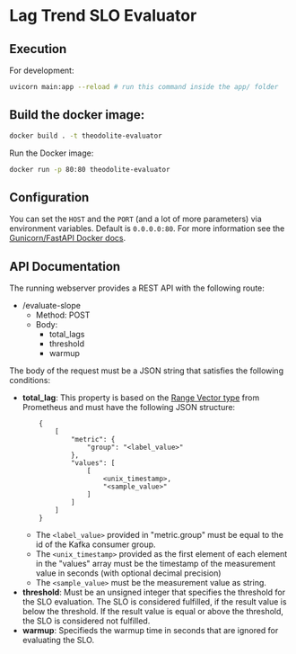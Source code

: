 # Lag Trend SLO Evaluator

## Execution

For development:

```sh
uvicorn main:app --reload # run this command inside the app/ folder
```

## Build the docker image:

```sh
docker build . -t theodolite-evaluator
```

Run the Docker image:

```sh
docker run -p 80:80 theodolite-evaluator
```

## Configuration

You can set the `HOST` and the `PORT` (and a lot of more parameters) via environment variables. Default is `0.0.0.0:80`.
For more information see the [Gunicorn/FastAPI Docker docs](https://github.com/tiangolo/uvicorn-gunicorn-fastapi-docker#advanced-usage).

## API Documentation

The running webserver provides a REST API with the following route:

* /evaluate-slope
    * Method: POST
    * Body:
        * total_lags
        * threshold
        * warmup

The body of the request must be a JSON string that satisfies the following conditions:

* **total_lag**: This property is based on the [Range Vector type](https://www.prometheus.io/docs/prometheus/latest/querying/api/#range-vectors) from Prometheus and must have the following JSON structure:
    ```
        { 
            [
                "metric": {
                    "group": "<label_value>"
                },
                "values": [
                    [
                        <unix_timestamp>,
                        "<sample_value>"
                    ]
                ]
            ]
        }
    ```
    * The `<label_value>` provided in "metric.group" must be equal to the id of the Kafka consumer group.
    * The `<unix_timestamp>` provided as the first element of each element in the "values" array must be the timestamp of the measurement value in seconds (with optional decimal precision)
    * The `<sample_value>` must be the measurement value as string.
* **threshold**: Must be an unsigned integer that specifies the threshold for the SLO evaluation. The SLO is considered fulfilled, if the result value is below the threshold. If the result value is equal or above the threshold, the SLO is considered not fulfilled.
* **warmup**: Specifieds the warmup time in seconds that are ignored for evaluating the SLO.